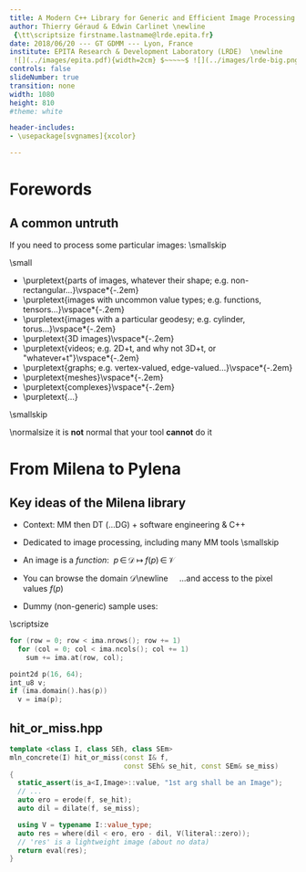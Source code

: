 ```yaml
---
title: A Modern C++ Library for Generic and Efficient Image Processing
author: Thierry Géraud & Edwin Carlinet \newline
 {\tt\scriptsize firstname.lastname@lrde.epita.fr}
date: 2018/06/20 --- GT GDMM --- Lyon, France
institute: EPITA Research & Development Laboratory (LRDE)  \newline
 ![](../images/epita.pdf){width=2cm} $~~~~~$ ![](../images/lrde-big.png){width=2.5cm}
controls: false
slideNumber: true
transition: none
width: 1080
height: 810
#theme: white

header-includes:
- \usepackage[svgnames]{xcolor}

---
```



# Forewords


## A common untruth

If you need to process some particular images: 
\smallskip

\small
* \purpletext{parts of images, whatever their shape; e.g. non-rectangular...}\vspace*{-.2em}
* \purpletext{images with uncommon value types; e.g. functions, tensors...}\vspace*{-.2em}
* \purpletext{images with a particular geodesy; e.g. cylinder, torus...}\vspace*{-.2em}
* \purpletext{3D images}\vspace*{-.2em}
* \purpletext{videos; e.g. 2D+t, and why not 3D+t, or "whatever+t"}\vspace*{-.2em}
* \purpletext{graphs; e.g. vertex-valued, edge-valued...}\vspace*{-.2em}
* \purpletext{meshes}\vspace*{-.2em}
* \purpletext{complexes}\vspace*{-.2em}
* \purpletext{...}

\smallskip

\normalsize
it is **not** normal that your tool **cannot** do it



# From Milena to Pylena


## Key ideas of the Milena library

* Context: MM then DT (...DG) + software engineering \& C++

* Dedicated to image processing, including many MM tools
\smallskip

* An image is a _function_: $~p \,\in\, \mathcal{D} \;\longmapsto\; f(p) \,\in\, \mathcal{V}$

* You can browse the domain $\mathcal{D}$\newline
  $~~~$ ...and access to the pixel values $f(p)$

* Dummy (non-generic) sample uses:

\scriptsize
```cpp
for (row = 0; row < ima.nrows(); row += 1)
  for (col = 0; col < ima.ncols(); col += 1)
    sum += ima.at(row, col);

point2d p(16, 64);
int_u8 v;
if (ima.domain().has(p))
  v = ima(p);
```

## hit_or_miss.hpp

```cpp
template <class I, class SEh, class SEm>
mln_concrete(I) hit_or_miss(const I& f,
                            const SEh& se_hit, const SEm& se_miss)
{
  static_assert(is_a<I,Image>::value, "1st arg shall be an Image");
  // ...
  auto ero = erode(f, se_hit);
  auto dil = dilate(f, se_miss);

  using V = typename I::value_type;
  auto res = where(dil < ero, ero - dil, V(literal::zero));
  // 'res' is a lightweight image (about no data)
  return eval(res);
}
```
